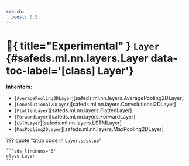 ```yaml
---
search:
  boost: 0.5
---
```


[//]: # (DO NOT EDIT THIS FILE DIRECTLY. Instead, edit the corresponding stub file and execute `npm run docs:api`.)

# :test_tube:{ title="Experimental" } <code class="doc-symbol doc-symbol-class"></code> `Layer` {#safeds.ml.nn.layers.Layer data-toc-label='[class] Layer'}

**Inheritors:**

- [`AveragePooling2DLayer`][safeds.ml.nn.layers.AveragePooling2DLayer]
- [`Convolutional2DLayer`][safeds.ml.nn.layers.Convolutional2DLayer]
- [`FlattenLayer`][safeds.ml.nn.layers.FlattenLayer]
- [`ForwardLayer`][safeds.ml.nn.layers.ForwardLayer]
- [`LSTMLayer`][safeds.ml.nn.layers.LSTMLayer]
- [`MaxPooling2DLayer`][safeds.ml.nn.layers.MaxPooling2DLayer]

??? quote "Stub code in `Layer.sdsstub`"

    ```sds linenums="6"
    class Layer
    ```
